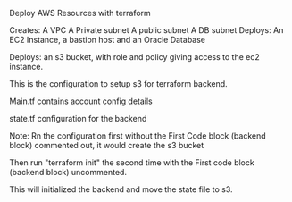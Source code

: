Deploy AWS Resources with terraform

Creates: A VPC
    A Private subnet
    A public subnet
    A DB subnet
Deploys: An EC2 Instance, a bastion host and an Oracle Database

Deploys: an s3 bucket, with role and policy giving access to the ec2 instance.





This is the configuration to setup  s3 for terraform backend.

Main.tf  contains account config details

state.tf configuration for the backend

Note: Rn the configuration first without the First Code block (backend block) commented out, it would create the s3 bucket

Then run "terraform init" the second time with the First code block (backend block) uncommented.

This will initialized the backend and move the state file to s3.